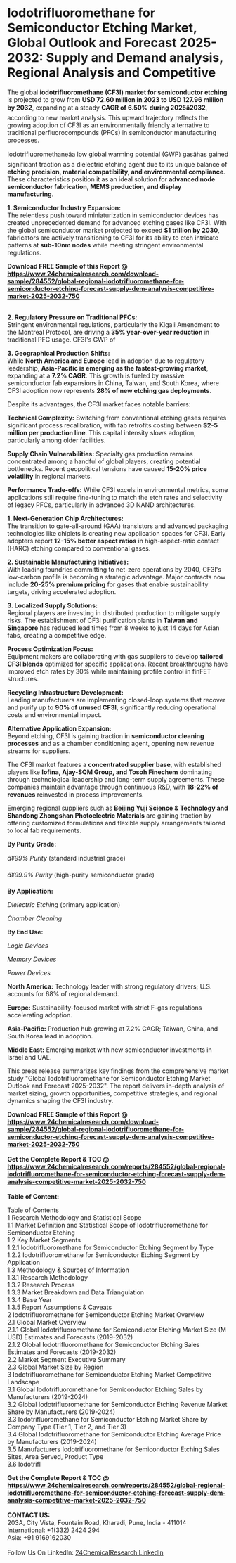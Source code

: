 <h1>Iodotrifluoromethane for Semiconductor Etching Market, Global Outlook and Forecast 2025-2032: Supply and Demand analysis, Regional Analysis and Competitive</h1><p>The global <strong>iodotrifluoromethane (CF3I) market for semiconductor etching</strong> is projected to grow from <strong>USD 72.60 million in 2023 to USD 127.96 million by 2032</strong>, expanding at a steady <strong>CAGR of 6.50% during 2025â2032</strong>, according to new market analysis. This upward trajectory reflects the growing adoption of CF3I as an environmentally friendly alternative to traditional perfluorocompounds (PFCs) in semiconductor manufacturing processes.</p><p>Iodotrifluoromethaneâa low global warming potential (GWP) gasâhas gained significant traction as a dielectric etching agent due to its unique balance of <strong>etching precision, material compatibility, and environmental compliance</strong>. These characteristics position it as an ideal solution for <strong>advanced node semiconductor fabrication, MEMS production, and display manufacturing</strong>.</p><p><strong>1. Semiconductor Industry Expansion:</strong><br>
The relentless push toward miniaturization in semiconductor devices has created unprecedented demand for advanced etching gases like CF3I. With the global semiconductor market projected to exceed <strong>$1 trillion by 2030</strong>, fabricators are actively transitioning to CF3I for its ability to etch intricate patterns at <strong>sub-10nm nodes</strong> while meeting stringent environmental regulations.</p><div><b>Download FREE Sample of this Report @ 
            <a href="https://www.24chemicalresearch.com/download-sample/284552/global-regional-iodotrifluoromethane-for-semiconductor-etching-forecast-supply-dem-analysis-competitive-market-2025-2032-750">
            https://www.24chemicalresearch.com/download-sample/284552/global-regional-iodotrifluoromethane-for-semiconductor-etching-forecast-supply-dem-analysis-competitive-market-2025-2032-750</a></b></div><br><p><strong>2. Regulatory Pressure on Traditional PFCs:</strong><br>
Stringent environmental regulations, particularly the Kigali Amendment to the Montreal Protocol, are driving a <strong>35% year-over-year reduction</strong> in traditional PFC usage. CF3I's GWP of 

</p><p><strong>3. Geographical Production Shifts:</strong><br>
While <strong>North America and Europe</strong> lead in adoption due to regulatory leadership, <strong>Asia-Pacific is emerging as the fastest-growing market</strong>, expanding at a <strong>7.2% CAGR</strong>. This growth is fueled by massive semiconductor fab expansions in China, Taiwan, and South Korea, where CF3I adoption now represents <strong>28% of new etching gas deployments</strong>.</p><p>Despite its advantages, the CF3I market faces notable barriers:</p><p><strong>Technical Complexity:</strong> Switching from conventional etching gases requires significant process recalibration, with fab retrofits costing between <strong>$2-5 million per production line</strong>. This capital intensity slows adoption, particularly among older facilities.</p><p><strong>Supply Chain Vulnerabilities:</strong> Specialty gas production remains concentrated among a handful of global players, creating potential bottlenecks. Recent geopolitical tensions have caused <strong>15-20% price volatility</strong> in regional markets.</p><p><strong>Performance Trade-offs:</strong> While CF3I excels in environmental metrics, some applications still require fine-tuning to match the etch rates and selectivity of legacy PFCs, particularly in advanced 3D NAND architectures.</p><p><strong>1. Next-Generation Chip Architectures:</strong><br>
The transition to gate-all-around (GAA) transistors and advanced packaging technologies like chiplets is creating new application spaces for CF3I. Early adopters report <strong>12-15% better aspect ratios</strong> in high-aspect-ratio contact (HARC) etching compared to conventional gases.</p><p><strong>2. Sustainable Manufacturing Initiatives:</strong><br>
With leading foundries committing to net-zero operations by 2040, CF3I's low-carbon profile is becoming a strategic advantage. Major contracts now include <strong>20-25% premium pricing</strong> for gases that enable sustainability targets, driving accelerated adoption.</p><p><strong>3. Localized Supply Solutions:</strong><br>
Regional players are investing in distributed production to mitigate supply risks. The establishment of CF3I purification plants in <strong>Taiwan and Singapore</strong> has reduced lead times from 8 weeks to just 14 days for Asian fabs, creating a competitive edge.</p><p><strong>Process Optimization Focus:</strong><br>
	Equipment makers are collaborating with gas suppliers to develop <strong>tailored CF3I blends</strong> optimized for specific applications. Recent breakthroughs have improved etch rates by 30% while maintaining profile control in finFET structures.</p><p><strong>Recycling Infrastructure Development:</strong><br>
	Leading manufacturers are implementing closed-loop systems that recover and purify up to <strong>90% of unused CF3I</strong>, significantly reducing operational costs and environmental impact.</p><p><strong>Alternative Application Expansion:</strong><br>
	Beyond etching, CF3I is gaining traction in <strong>semiconductor cleaning processes</strong> and as a chamber conditioning agent, opening new revenue streams for suppliers.</p><p>The CF3I market features a <strong>concentrated supplier base</strong>, with established players like <strong>Iofina, Ajay-SQM Group, and Tosoh Finechem</strong> dominating through technological leadership and long-term supply agreements. These companies maintain advantage through continuous R&amp;D, with <strong>18-22% of revenues</strong> reinvested in process improvements.</p><p>Emerging regional suppliers such as <strong>Beijing Yuji Science &amp; Technology and Shandong Zhongshan Photoelectric Materials</strong> are gaining traction by offering customized formulations and flexible supply arrangements tailored to local fab requirements.</p><p><strong>By Purity Grade:</strong></p><p><em>â¥99% Purity</em> (standard industrial grade)</p><p><em>â¥99.9% Purity</em> (high-purity semiconductor grade)</p><p><strong>By Application:</strong></p><p><em>Dielectric Etching</em> (primary application)</p><p><em>Chamber Cleaning</em></p><p><strong>By End Use:</strong></p><p><em>Logic Devices</em></p><p><em>Memory Devices</em></p><p><em>Power Devices</em></p><p><strong>North America:</strong> Technology leader with strong regulatory drivers; U.S. accounts for 68% of regional demand.</p><p><strong>Europe:</strong> Sustainability-focused market with strict F-gas regulations accelerating adoption.</p><p><strong>Asia-Pacific:</strong> Production hub growing at 7.2% CAGR; Taiwan, China, and South Korea lead in adoption.</p><p><strong>Middle East:</strong> Emerging market with new semiconductor investments in Israel and UAE.</p><p>This press release summarizes key findings from the comprehensive market study "Global Iodotrifluoromethane for Semiconductor Etching Market Outlook and Forecast 2025-2032". The report delivers in-depth analysis of market sizing, growth opportunities, competitive strategies, and regional dynamics shaping the CF3I industry.</p><div><b>Download FREE Sample of this Report @ 
            <a href="https://www.24chemicalresearch.com/download-sample/284552/global-regional-iodotrifluoromethane-for-semiconductor-etching-forecast-supply-dem-analysis-competitive-market-2025-2032-750">
            https://www.24chemicalresearch.com/download-sample/284552/global-regional-iodotrifluoromethane-for-semiconductor-etching-forecast-supply-dem-analysis-competitive-market-2025-2032-750</a></b></div><br><div><b>Get the Complete Report & TOC @ 
            <a href="https://www.24chemicalresearch.com/reports/284552/global-regional-iodotrifluoromethane-for-semiconductor-etching-forecast-supply-dem-analysis-competitive-market-2025-2032-750">
            https://www.24chemicalresearch.com/reports/284552/global-regional-iodotrifluoromethane-for-semiconductor-etching-forecast-supply-dem-analysis-competitive-market-2025-2032-750</a></b></div><br>
            <b>Table of Content:</b><p>Table of Contents<br />
1 Research Methodology and Statistical Scope<br />
1.1 Market Definition and Statistical Scope of Iodotrifluoromethane for Semiconductor Etching<br />
1.2 Key Market Segments<br />
1.2.1 Iodotrifluoromethane for Semiconductor Etching Segment by Type<br />
1.2.2 Iodotrifluoromethane for Semiconductor Etching Segment by Application<br />
1.3 Methodology & Sources of Information<br />
1.3.1 Research Methodology<br />
1.3.2 Research Process<br />
1.3.3 Market Breakdown and Data Triangulation<br />
1.3.4 Base Year<br />
1.3.5 Report Assumptions & Caveats<br />
2 Iodotrifluoromethane for Semiconductor Etching Market Overview<br />
2.1 Global Market Overview<br />
2.1.1 Global Iodotrifluoromethane for Semiconductor Etching Market Size (M USD) Estimates and Forecasts (2019-2032)<br />
2.1.2 Global Iodotrifluoromethane for Semiconductor Etching Sales Estimates and Forecasts (2019-2032)<br />
2.2 Market Segment Executive Summary<br />
2.3 Global Market Size by Region<br />
3 Iodotrifluoromethane for Semiconductor Etching Market Competitive Landscape<br />
3.1 Global Iodotrifluoromethane for Semiconductor Etching Sales by Manufacturers (2019-2024)<br />
3.2 Global Iodotrifluoromethane for Semiconductor Etching Revenue Market Share by Manufacturers (2019-2024)<br />
3.3 Iodotrifluoromethane for Semiconductor Etching Market Share by Company Type (Tier 1, Tier 2, and Tier 3)<br />
3.4 Global Iodotrifluoromethane for Semiconductor Etching Average Price by Manufacturers (2019-2024)<br />
3.5 Manufacturers Iodotrifluoromethane for Semiconductor Etching Sales Sites, Area Served, Product Type<br />
3.6 Iodotrifl</p><div><b>Get the Complete Report & TOC @ 
            <a href="https://www.24chemicalresearch.com/reports/284552/global-regional-iodotrifluoromethane-for-semiconductor-etching-forecast-supply-dem-analysis-competitive-market-2025-2032-750">
            https://www.24chemicalresearch.com/reports/284552/global-regional-iodotrifluoromethane-for-semiconductor-etching-forecast-supply-dem-analysis-competitive-market-2025-2032-750</a></b></div><br><b>CONTACT US:</b><br>
            203A, City Vista, Fountain Road, Kharadi, Pune, India - 411014<br>
            International: +1(332) 2424 294<br>
            Asia: +91 9169162030 <br><br>
            Follow Us On LinkedIn: <a href="https://www.linkedin.com/company/24chemicalresearch/">24ChemicalResearch LinkedIn</a>